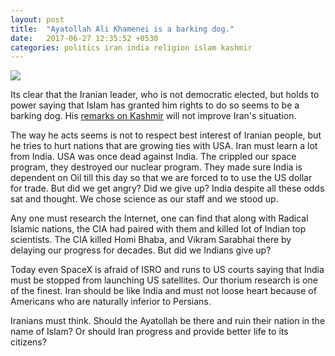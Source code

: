 ```yaml
---
layout: post
title:  "Ayatollah Ali Khamenei is a barking dog."
date:   2017-06-27 12:35:52 +0530
categories: politics iran india religion islam kashmir
---
```


![](https://upload.wikimedia.org/wikipedia/commons/thumb/e/e2/Ali_Khamenei_Nowruz_message_official_portrait_1397_02.jpg/220px-Ali_Khamenei_Nowruz_message_official_portrait_1397_02.jpg)

Its clear that the Iranian leader, who is not democratic elected, but holds to power
saying that Islam has granted him rights to do so seems to be a barking dog. His
[remarks on Kashmir](http://idrw.org/iran-jab-on-kashmir/) will not improve Iran's situation.

The way he acts seems is not to respect best interest of Iranian people, but he tries to
hurt nations that are growing ties with USA. Iran must learn a lot from India. USA
was once dead against India. The crippled our space program, they destroyed our nuclear
program. They made sure India is dependent on Oil till this day so that we are forced to
to use the US dollar for trade. But did we get angry? Did we give up? India despite all
these odds sat and thought. We chose science as our staff and we stood up.

Any one must research the Internet, one can find that along with Radical Islamic nations,
the CIA had paired with them and killed lot of Indian top scientists. The CIA killed
Homi Bhaba, and Vikram Sarabhai there by delaying our progress for decades. But
did we Indians give up?

Today even SpaceX is afraid of ISRO and runs to US courts saying that India must
be stopped from launching US satellites. Our thorium research is one of the finest.
Iran should be like India and must not loose heart because of Americans who are naturally
inferior to Persians.

Iranians must think. Should the Ayatollah be there and ruin their nation in the name
of Islam? Or should Iran progress and provide better life to its citizens?
